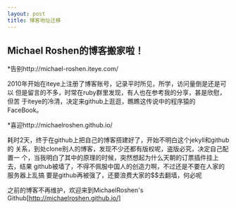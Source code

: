 ```yaml
---
layout: post
title: 博客地址迁移
---
```


## Michael Roshen的博客搬家啦！


*告别http://michael-roshen.iteye.com/

2010年开始在iteye上注册了博客账号，记录平时所见，所学，访问量倒是还是可以
但是留言的不多，时常在ruby群里发现，有人也在参考我的分享，甚是欣慰，但苦
于iteye的冷清，决定来github上逛逛，瞧瞧这传说中的程序猿的FaceBook。

*喜迎http://michaelroshen.github.io/

耗时2天，终于在github上把自己的博客搭建好了，开始不明白这个jekyll和github的
关系，到处clone别人的博客，发现不少还都有版权呢，盗版必究，决定自己配置一
个，当我明白了其中的原理的时候，突然想起为什么天朝的订票插件挂上去，结果
github被墙了，不得不佩服中国人的创造力啊，不过还是不要在人家的服务器上乱搞
要是github再被强了，还要浪费大家的$$去翻墙，何必呢

之前的博客不再维护，欢迎来到MichaelRoshen's Github[http://michaelroshen.github.io/]
